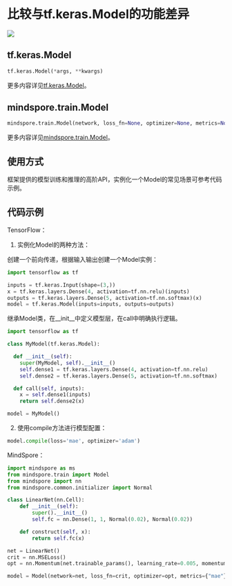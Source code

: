 # 比较与tf.keras.Model的功能差异

<a href="https://gitee.com/mindspore/docs/blob/r2.0/docs/mindspore/source_zh_cn/note/api_mapping/tensorflow_diff/Model.md " target="_blank"><img src="https://mindspore-website.obs.cn-north-4.myhuaweicloud.com/website-images/r2.0/resource/_static/logo_source.png"></a>

## tf.keras.Model

```python
tf.keras.Model(*args, **kwargs)
```

更多内容详见[tf.keras.Model](https://tensorflow.google.cn/versions/r1.15/api_docs/python/tf/keras/Model)。

## mindspore.train.Model

```python
mindspore.train.Model(network, loss_fn=None, optimizer=None, metrics=None, eval_network=None, eval_indexes=None, amp_level="O0", boost_level="O0", **kwargs)
```

更多内容详见[mindspore.train.Model](https://www.mindspore.cn/docs/zh-CN/r2.0/api_python/train/mindspore.train.Model.html#mindspore.train.Model)。

## 使用方式

框架提供的模型训练和推理的高阶API，实例化一个Model的常见场景可参考代码示例。

## 代码示例

TensorFlow：

1. 实例化Model的两种方法：

  创建一个前向传递，根据输入输出创建一个Model实例：

  ```python
  import tensorflow as tf

  inputs = tf.keras.Input(shape=(3,))
  x = tf.keras.layers.Dense(4, activation=tf.nn.relu)(inputs)
  outputs = tf.keras.layers.Dense(5, activation=tf.nn.softmax)(x)
  model = tf.keras.Model(inputs=inputs, outputs=outputs)
  ```

  继承Model类，在__init__中定义模型层，在call中明确执行逻辑。

  ```python
  import tensorflow as tf

  class MyModel(tf.keras.Model):

    def __init__(self):
      super(MyModel, self).__init__()
      self.dense1 = tf.keras.layers.Dense(4, activation=tf.nn.relu)
      self.dense2 = tf.keras.layers.Dense(5, activation=tf.nn.softmax)

    def call(self, inputs):
      x = self.dense1(inputs)
      return self.dense2(x)

  model = MyModel()
  ```

2. 使用compile方法进行模型配置：

  ```python
  model.compile(loss='mae', optimizer='adam')
  ```

MindSpore：

```python
import mindspore as ms
from mindspore.train import Model
from mindspore import nn
from mindspore.common.initializer import Normal

class LinearNet(nn.Cell):
    def __init__(self):
        super().__init__()
        self.fc = nn.Dense(1, 1, Normal(0.02), Normal(0.02))

    def construct(self, x):
        return self.fc(x)

net = LinearNet()
crit = nn.MSELoss()
opt = nn.Momentum(net.trainable_params(), learning_rate=0.005, momentum=0.9)

model = Model(network=net, loss_fn=crit, optimizer=opt, metrics={"mae"})
```
